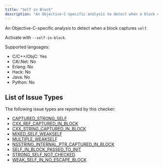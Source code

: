 ```yaml
---
title: "Self in Block"
description: "An Objective-C-specific analysis to detect when a block captures `self`."
---
```


An Objective-C-specific analysis to detect when a block captures `self`.

Activate with `--self-in-block`.

Supported languages:
- C/C++/ObjC: Yes
- C#/.Net: No
- Erlang: No
- Hack: No
- Java: No
- Python: No



## List of Issue Types

The following issue types are reported by this checker:
- [CAPTURED_STRONG_SELF](/docs/next/all-issue-types#captured_strong_self)
- [CXX_REF_CAPTURED_IN_BLOCK](/docs/next/all-issue-types#cxx_ref_captured_in_block)
- [CXX_STRING_CAPTURED_IN_BLOCK](/docs/next/all-issue-types#cxx_string_captured_in_block)
- [MIXED_SELF_WEAKSELF](/docs/next/all-issue-types#mixed_self_weakself)
- [MULTIPLE_WEAKSELF](/docs/next/all-issue-types#multiple_weakself)
- [NSSTRING_INTERNAL_PTR_CAPTURED_IN_BLOCK](/docs/next/all-issue-types#nsstring_internal_ptr_captured_in_block)
- [SELF_IN_BLOCK_PASSED_TO_INIT](/docs/next/all-issue-types#self_in_block_passed_to_init)
- [STRONG_SELF_NOT_CHECKED](/docs/next/all-issue-types#strong_self_not_checked)
- [WEAK_SELF_IN_NO_ESCAPE_BLOCK](/docs/next/all-issue-types#weak_self_in_no_escape_block)

